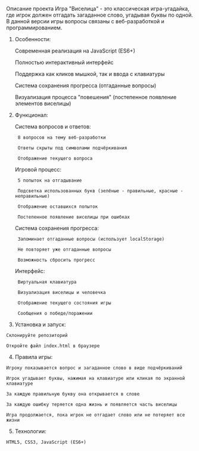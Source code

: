 Описание проекта
Игра "Виселица" - это классическая игра-угадайка, где игрок должен отгадать загаданное слово, угадывая буквы по одной. В данной версии игры вопросы связаны с веб-разработкой и программированием.

1. Особенности:

    Современная реализация на JavaScript (ES6+)

    Полностью интерактивный интерфейс

    Поддержка как кликов мышкой, так и ввода с клавиатуры

    Система сохранения прогресса (отгаданные вопросы)
   
    Визуализация процесса "повешения" (постепенное появление элементов виселицы)

2. Функционал:

    Система вопросов и ответов:

        8 вопросов на тему веб-разработки

        Ответы скрыты под символами подчёркивания

        Отображение текущего вопроса

    Игровой процесс:

        5 попыток на отгадывание

        Подсветка использованных букв (зелёные - правильные, красные - неправильные)

        Отображение оставшихся попыток

        Постепенное появление виселицы при ошибках

    Система сохранения прогресса:

        Запоминает отгаданные вопросы (использует localStorage)

        Не повторяет уже отгаданные вопросы

        Возможность сбросить прогресс

    Интерфейс:

        Виртуальная клавиатура

        Визуализация виселицы и человечка
  
        Отображение текущего состояния игры
  
        Сообщения о победе/поражении

  3. Установка и запуск:

    Склонируйте репозиторий

    Откройте файл index.html в браузере

  4. Правила игры:

    Игроку показывается вопрос и загаданное слово в виде подчёркиваний

    Игрок угадывает буквы, нажимая на клавиатуре или кликая по экранной клавиатуре

    За каждую правильную букву она открывается в слове

    За каждую ошибку теряется одна жизнь и появляется часть виселицы

    Игра продолжается, пока игрок не отгадает слово или не потеряет все жизни

  5. Технологии:

    HTML5, CSS3, JavaScript (ES6+)
